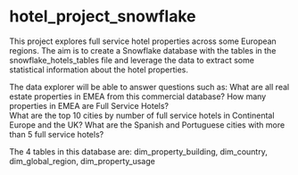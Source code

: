 # hotel_project_snowflake
This project explores full service hotel properties across some European regions. The aim is to create a Snowflake database with the tables in the snowflake_hotels_tables file and leverage the data to extract some statistical information about the hotel properties. 

The data explorer will be able to answer questions such as: 
What are all real estate properties in EMEA from this commercial database?
How many properties in EMEA are Full Service Hotels?  
What are the top 10 cities by number of full service hotels in Continental Europe and the UK?
What are the Spanish and Portuguese cities with more than 5 full service hotels?

The 4 tables in this database are: dim_property_building, dim_country, dim_global_region, dim_property_usage
